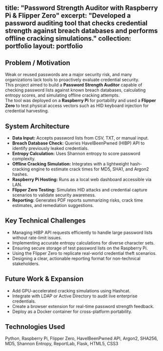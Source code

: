 title: "Password Strength Auditor with Raspberry Pi & Flipper Zero"
excerpt: "Developed a password auditing tool that checks credential strength against breach databases and performs offline cracking simulations."
collection: portfolio
layout: portfolio
---

## Problem / Motivation

Weak or reused passwords are a major security risk, and many organizations lack tools to proactively evaluate credential security.  
This project aimed to build a **Password Strength Auditor** capable of checking password lists against known breach databases, calculating entropy scores, and simulating offline cracking attempts.  
The tool was deployed on a **Raspberry Pi** for portability and used a **Flipper Zero** to test physical access vectors such as HID keyboard injection for credential harvesting.

## System Architecture

- **Data Input:** Accepts password lists from CSV, TXT, or manual input.
- **Breach Database Check:** Queries HaveIBeenPwned (HIBP) API to identify previously leaked credentials.
- **Entropy Calculation:** Uses Shannon entropy to score password complexity.
- **Offline Cracking Simulation:** Integrates with a lightweight hash-cracking engine to estimate crack times for MD5, SHA1, and Argon2 hashes.
- **Raspberry Pi Hosting:** Runs as a local web dashboard accessible via LAN.
- **Flipper Zero Testing:** Simulates HID attacks and credential capture scenarios to validate security awareness.
- **Reporting:** Generates PDF reports summarizing risks, crack time estimates, and remediation suggestions.

## Key Technical Challenges

- Managing HIBP API requests efficiently to handle large password lists without rate-limit issues.
- Implementing accurate entropy calculations for diverse character sets.
- Ensuring secure storage of test password lists on the Raspberry Pi.
- Using the Flipper Zero to replicate real-world credential theft scenarios.
- Designing a clear, actionable reporting format for non-technical stakeholders.

## Future Work & Expansion

- Add GPU-accelerated cracking simulations using Hashcat.
- Integrate with LDAP or Active Directory to audit live enterprise credentials.
- Create a browser extension for real-time password strength feedback.
- Deploy as a Docker container for cross-platform portability.

## Technologies Used

Python, Raspberry Pi, Flipper Zero, HaveIBeenPwned API, Argon2, SHA256, MD5, Shannon Entropy, ReportLab, Flask, HTML5, CSS3
